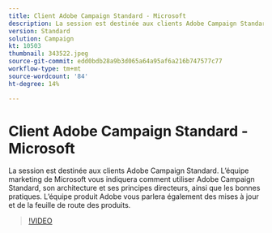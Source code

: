 ```yaml
---
title: Client Adobe Campaign Standard - Microsoft
description: La session est destinée aux clients Adobe Campaign Standard. L’équipe marketing de Microsoft vous indiquera comment utiliser Adobe Campaign Standard.
version: Standard
solution: Campaign
kt: 10503
thumbnail: 343522.jpeg
source-git-commit: edd0bdb28a9b3d065a64a95af6a216b747577c77
workflow-type: tm+mt
source-wordcount: '84'
ht-degree: 14%

---
```


# Client Adobe Campaign Standard - Microsoft

La session est destinée aux clients Adobe Campaign Standard. L’équipe marketing de Microsoft vous indiquera comment utiliser Adobe Campaign Standard, son architecture et ses principes directeurs, ainsi que les bonnes pratiques. L’équipe produit Adobe vous parlera également des mises à jour et de la feuille de route des produits.

>[!VIDEO](https://video.tv.adobe.com/v/343522/?quality=12&learn=on)
